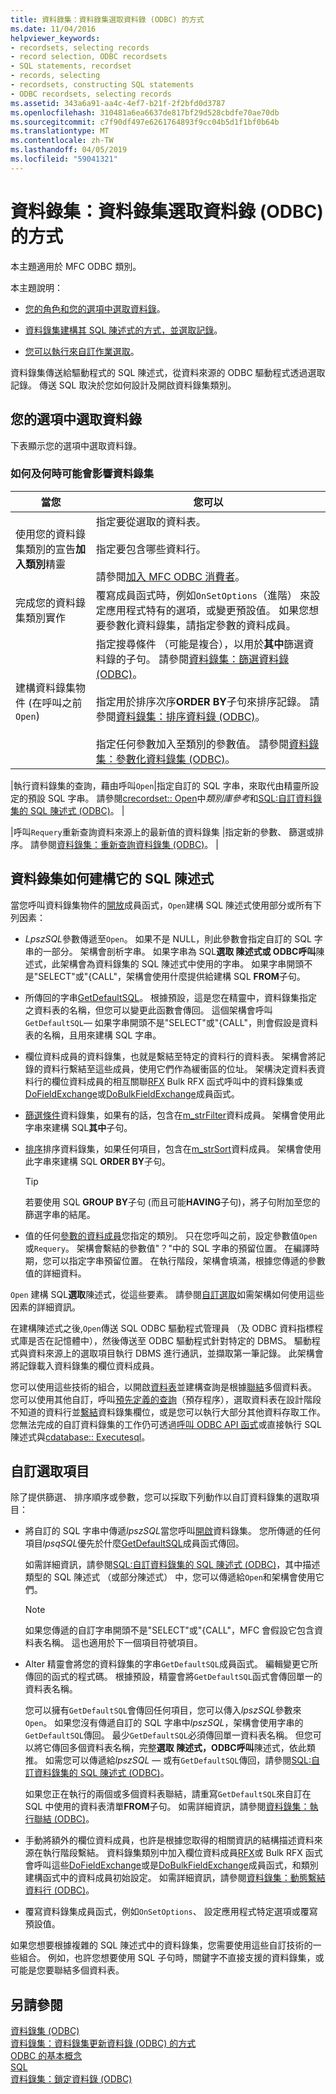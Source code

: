 ```yaml
---
title: 資料錄集：資料錄集選取資料錄 (ODBC) 的方式
ms.date: 11/04/2016
helpviewer_keywords:
- recordsets, selecting records
- record selection, ODBC recordsets
- SQL statements, recordset
- records, selecting
- recordsets, constructing SQL statements
- ODBC recordsets, selecting records
ms.assetid: 343a6a91-aa4c-4ef7-b21f-2f2bfd0d3787
ms.openlocfilehash: 310481a6ea6637de817bf29d528cbdfe70ae70db
ms.sourcegitcommit: c7f90df497e6261764893f9cc04b5d1f1bf0b64b
ms.translationtype: MT
ms.contentlocale: zh-TW
ms.lasthandoff: 04/05/2019
ms.locfileid: "59041321"
---
```

# <a name="recordset-how-recordsets-select-records-odbc"></a>資料錄集：資料錄集選取資料錄 (ODBC) 的方式

本主題適用於 MFC ODBC 類別。

本主題說明：

- [您的角色和您的選項中選取資料錄](#_core_your_options_in_selecting_records)。

- [資料錄集建構其 SQL 陳述式的方式，並選取記錄](#_core_how_a_recordset_constructs_its_sql_statement)。

- [您可以執行來自訂作業選取](#_core_customizing_the_selection)。

資料錄集傳送給驅動程式的 SQL 陳述式，從資料來源的 ODBC 驅動程式透過選取記錄。 傳送 SQL 取決於您如何設計及開啟資料錄集類別。

##  <a name="_core_your_options_in_selecting_records"></a> 您的選項中選取資料錄

下表顯示您的選項中選取資料錄。

### <a name="how-and-when-you-can-affect-a-recordset"></a>如何及何時可能會影響資料錄集

|當您|您可以|
|--------------|-------------|
|使用您的資料錄集類別的宣告**加入類別**精靈|指定要從選取的資料表。<br /><br /> 指定要包含哪些資料行。<br /><br /> 請參閱[加入 MFC ODBC 消費者](../../mfc/reference/adding-an-mfc-odbc-consumer.md)。|
|完成您的資料錄集類別實作|覆寫成員函式時，例如`OnSetOptions`（進階） 來設定應用程式特有的選項，或變更預設值。 如果您想要參數化資料錄集，請指定參數的資料成員。|
|建構資料錄集物件 (在呼叫之前`Open`)|指定搜尋條件 （可能是複合），以用於**其中**篩選資料錄的子句。 請參閱[資料錄集：篩選資料錄 (ODBC)](../../data/odbc/recordset-filtering-records-odbc.md)。<br /><br /> 指定用於排序次序**ORDER BY**子句來排序記錄。 請參閱[資料錄集：排序資料錄 (ODBC)](../../data/odbc/recordset-sorting-records-odbc.md)。<br /><br /> 指定任何參數加入至類別的參數值。 請參閱[資料錄集：參數化資料錄集 (ODBC)](../../data/odbc/recordset-parameterizing-a-recordset-odbc.md)。|

|執行資料錄集的查詢，藉由呼叫`Open`|指定自訂的 SQL 字串，來取代由精靈所設定的預設 SQL 字串。 請參閱[crecordset:: Open](../../mfc/reference/crecordset-class.md#open)中*類別庫參考*和[SQL:自訂資料錄集的 SQL 陳述式 (ODBC)](../../data/odbc/sql-customizing-your-recordsets-sql-statement-odbc.md)。 |

|呼叫`Requery`重新查詢資料來源上的最新值的資料錄集 |指定新的參數、 篩選或排序。 請參閱[資料錄集：重新查詢資料錄集 (ODBC)](../../data/odbc/recordset-requerying-a-recordset-odbc.md)。 |

##  <a name="_core_how_a_recordset_constructs_its_sql_statement"></a> 資料錄集如何建構它的 SQL 陳述式

當您呼叫資料錄集物件的[開放](../../mfc/reference/crecordset-class.md#open)成員函式，`Open`建構 SQL 陳述式使用部分或所有下列因素：

- *LpszSQL*參數傳遞至`Open`。 如果不是 NULL，則此參數會指定自訂的 SQL 字串的一部分。 架構會剖析字串。 如果字串為 SQL**選取 **陳述式或 ODBC**呼叫**陳述式，此架構會為資料錄集的 SQL 陳述式中使用的字串。 如果字串開頭不是"SELECT"或"{CALL"，架構會使用什麼提供給建構 SQL **FROM**子句。

- 所傳回的字串[GetDefaultSQL](../../mfc/reference/crecordset-class.md#getdefaultsql)。 根據預設，這是您在精靈中，資料錄集指定之資料表的名稱，但您可以變更此函數會傳回。 這個架構會呼叫`GetDefaultSQL`— 如果字串開頭不是"SELECT"或"{CALL"，則會假設是資料表的名稱，且用來建構 SQL 字串。


- 欄位資料成員的資料錄集，也就是繫結至特定的資料行的資料表。 架構會將記錄的資料行繫結至這些成員，使用它們作為緩衝區的位址。 架構決定資料表資料行的欄位資料成員的相互關聯[RFX](../../data/odbc/record-field-exchange-using-rfx.md) Bulk RFX 函式呼叫中的資料錄集或[DoFieldExchange](../../mfc/reference/crecordset-class.md#dofieldexchange)或[DoBulkFieldExchange](../../mfc/reference/crecordset-class.md#dofieldexchange)成員函式。

- [篩選條件](../../data/odbc/recordset-filtering-records-odbc.md)資料錄集，如果有的話，包含在[m_strFilter](../../mfc/reference/crecordset-class.md#m_strfilter)資料成員。 架構會使用此字串來建構 SQL**其中**子句。

- [排序](../../data/odbc/recordset-sorting-records-odbc.md)排序資料錄集，如果任何項目，包含在[m_strSort](../../mfc/reference/crecordset-class.md#m_strsort)資料成員。 架構會使用此字串來建構 SQL **ORDER BY**子句。

   > [!TIP]
   > 若要使用 SQL **GROUP BY**子句 (而且可能**HAVING**子句)，將子句附加至您的篩選字串的結尾。

- 值的任何[參數的資料成員](../../data/odbc/recordset-parameterizing-a-recordset-odbc.md)您指定的類別。 只在您呼叫之前，設定參數值`Open`或`Requery`。 架構會繫結的參數值"？"中的 SQL 字串的預留位置。 在編譯時期，您可以指定字串預留位置。 在執行階段，架構會填滿，根據您傳遞的參數值的詳細資料。

`Open` 建構 SQL**選取**陳述式，從這些要素。 請參閱[自訂選取](#_core_customizing_the_selection)如需架構如何使用這些因素的詳細資訊。

在建構陳述式之後,`Open`傳送 SQL ODBC 驅動程式管理員 （及 ODBC 資料指標程式庫是否在記憶體中），然後傳送至 ODBC 驅動程式針對特定的 DBMS。 驅動程式與資料來源上的選取項目執行 DBMS 進行通訊，並擷取第一筆記錄。 此架構會將記錄載入資料錄集的欄位資料成員。

您可以使用這些技術的組合，以開啟[資料表](../../data/odbc/recordset-declaring-a-class-for-a-table-odbc.md)並建構查詢是根據[聯結](../../data/odbc/recordset-performing-a-join-odbc.md)多個資料表。 您可以使用其他自訂，呼叫[預先定義的查詢](../../data/odbc/recordset-declaring-a-class-for-a-predefined-query-odbc.md)（預存程序），選取資料表在設計階段不知道的資料行並[繫結](../../data/odbc/recordset-dynamically-binding-data-columns-odbc.md)資料錄集欄位，或是您可以執行大部分其他資料存取工作。 您無法完成的自訂資料錄集的工作仍可透過[呼叫 ODBC API 函式](../../data/odbc/odbc-calling-odbc-api-functions-directly.md)或直接執行 SQL 陳述式與[cdatabase:: Executesql](../../mfc/reference/cdatabase-class.md#executesql)。

##  <a name="_core_customizing_the_selection"></a> 自訂選取項目

除了提供篩選、 排序順序或參數，您可以採取下列動作以自訂資料錄集的選取項目：

- 將自訂的 SQL 字串中傳遞*lpszSQL*當您呼叫[開啟](../../mfc/reference/crecordset-class.md#open)資料錄集。 您所傳遞的任何項目*lpsqSQL*優先於什麼[GetDefaultSQL](../../mfc/reference/crecordset-class.md#getdefaultsql)成員函式傳回。

   如需詳細資訊，請參閱[SQL:自訂資料錄集的 SQL 陳述式 (ODBC)](../../data/odbc/sql-customizing-your-recordsets-sql-statement-odbc.md)，其中描述類型的 SQL 陳述式 （或部分陳述式） 中，您可以傳遞給`Open`和架構會使用它們。

    > [!NOTE]
    >  如果您傳遞的自訂字串開頭不是"SELECT"或"{CALL"，MFC 會假設它包含資料表名稱。 這也適用於下一個項目符號項目。

- Alter 精靈會將您的資料錄集的字串`GetDefaultSQL`成員函式。 編輯變更它所傳回的函式的程式碼。 根據預設，精靈會將`GetDefaultSQL`函式會傳回單一的資料表名稱。

   您可以擁有`GetDefaultSQL`會傳回任何項目，您可以傳入*lpszSQL*參數來`Open`。 如果您沒有傳遞自訂的 SQL 字串中*lpszSQL*，架構會使用字串的`GetDefaultSQL`傳回。 最少`GetDefaultSQL`必須傳回單一資料表名稱。 但您可以將它傳回多個資料表名稱，完整**選取 **陳述式，ODBC**呼叫**陳述式，依此類推。 如需您可以傳遞給*lpszSQL* — 或有`GetDefaultSQL`傳回，請參閱[SQL:自訂資料錄集的 SQL 陳述式 (ODBC)](../../data/odbc/sql-customizing-your-recordsets-sql-statement-odbc.md)。

   如果您正在執行的兩個或多個資料表聯結，請重寫`GetDefaultSQL`來自訂在 SQL 中使用的資料表清單**FROM**子句。 如需詳細資訊，請參閱[資料錄集：執行聯結 (ODBC)](../../data/odbc/recordset-performing-a-join-odbc.md)。


- 手動將額外的欄位資料成員，也許是根據您取得的相關資訊的結構描述資料來源在執行階段繫結。 資料錄集類別中加入欄位資料成員[RFX](../../data/odbc/record-field-exchange-using-rfx.md)或 Bulk RFX 函式會呼叫這些[DoFieldExchange](../../mfc/reference/crecordset-class.md#dofieldexchange)或是[DoBulkFieldExchange](../../mfc/reference/crecordset-class.md#dobulkfieldexchange)成員函式，和類別建構函式中的資料成員初始設定。 如需詳細資訊，請參閱[資料錄集：動態繫結資料行 (ODBC)](../../data/odbc/recordset-dynamically-binding-data-columns-odbc.md)。

- 覆寫資料錄集成員函式，例如`OnSetOptions`、 設定應用程式特定選項或覆寫預設值。

如果您想要根據複雜的 SQL 陳述式中的資料錄集，您需要使用這些自訂技術的一些組合。 例如，也許您想要使用 SQL 子句時，關鍵字不直接支援的資料錄集，或可能是您要聯結多個資料表。

## <a name="see-also"></a>另請參閱

[資料錄集 (ODBC)](../../data/odbc/recordset-odbc.md)<br/>
[資料錄集：資料錄集更新資料錄 (ODBC) 的方式](../../data/odbc/recordset-how-recordsets-update-records-odbc.md)<br/>
[ODBC 的基本概念](../../data/odbc/odbc-basics.md)<br/>
[SQL](../../data/odbc/sql.md)<br/>
[資料錄集：鎖定資料錄 (ODBC)](../../data/odbc/recordset-locking-records-odbc.md)